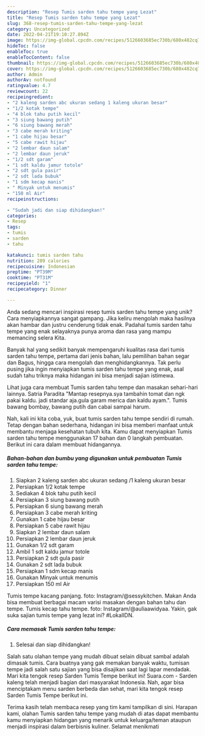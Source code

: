 ```yaml
---
description: "Resep Tumis sarden tahu tempe yang Lezat"
title: "Resep Tumis sarden tahu tempe yang Lezat"
slug: 368-resep-tumis-sarden-tahu-tempe-yang-lezat
category: Uncategorized
date: 2022-04-21T19:10:27.894Z
image: https://img-global.cpcdn.com/recipes/5126603685ec730b/680x482cq70/tumis-sarden-tahu-tempe-foto-resep-utama.jpg
hideToc: false
enableToc: true
enableTocContent: false
thumbnail: https://img-global.cpcdn.com/recipes/5126603685ec730b/680x482cq70/tumis-sarden-tahu-tempe-foto-resep-utama.jpg
cover: https://img-global.cpcdn.com/recipes/5126603685ec730b/680x482cq70/tumis-sarden-tahu-tempe-foto-resep-utama.jpg
author: Admin
authorAv: notfound
ratingvalue: 4.7
reviewcount: 22
recipeingredient:
- "2 kaleng sarden abc ukuran sedang 1 kaleng ukuran besar"
- "1/2 kotak tempe"
- "4 blok tahu putih kecil"
- "3 siung bawang putih"
- "6 siung bawang merah"
- "3 cabe merah kriting"
- "1 cabe hijau besar"
- "5 cabe rawit hijau"
- "2 lembar daun salam"
- "2 lembar daun jeruk"
- "1/2 sdt garam"
- "1 sdt kaldu jamur totole"
- "2 sdt gula pasir"
- "2 sdt lada bubuk"
- "1 sdm kecap manis"
- " Minyak untuk menumis"
- "150 ml Air"
recipeinstructions:

- "Sudah jadi dan siap dihidangkan!"
categories:
- Resep
tags:
- tumis
- sarden
- tahu

katakunci: tumis sarden tahu 
nutrition: 289 calories
recipecuisine: Indonesian
preptime: "PT39M"
cooktime: "PT31M"
recipeyield: "1"
recipecategory: Dinner

---
```





Anda sedang mencari inspirasi resep tumis sarden tahu tempe yang unik? Cara menyiapkannya sangat gampang. Jika keliru mengolah maka hasilnya akan hambar dan justru cenderung tidak enak. Padahal tumis sarden tahu tempe yang enak selayaknya punya aroma dan rasa yang mampu memancing selera Kita.





Banyak hal yang sedikit banyak mempengaruhi kualitas rasa dari tumis sarden tahu tempe, pertama dari jenis bahan, lalu pemilihan bahan segar dan Bagus, hingga cara mengolah dan menghidangkannya. Tak perlu pusing jika ingin menyiapkan tumis sarden tahu tempe yang enak,      asal sudah tahu triknya maka hidangan ini bisa menjadi sajian istimewa.














Lihat juga cara membuat Tumis sarden tahu tempe dan masakan sehari-hari lainnya. Satria Paradita &#34;Mantap resepnya.sya tambahin tomat dan ngk pakai kaldu. jadi standar aja.gula garam merica dan kaldu ayam.&#34;. Tumis bawang bombay, bawang putih dan cabai sampai harum.






Nah, kali ini kita coba, yuk, buat tumis sarden tahu tempe sendiri di rumah. Tetap dengan bahan sederhana, hidangan ini bisa memberi manfaat untuk membantu menjaga kesehatan tubuh kita. Kamu dapat menyiapkan Tumis sarden tahu tempe menggunakan 17 bahan dan 0 langkah pembuatan. Berikut ini cara dalam membuat hidangannya.

<!--inarticleads1-->

##### Bahan-bahan dan bumbu yang digunakan untuk pembuatan Tumis sarden tahu tempe:

1. Siapkan 2 kaleng sarden abc ukuran sedang /1 kaleng ukuran besar
1. Persiapkan 1/2 kotak tempe
1. Sediakan 4 blok tahu putih kecil
1. Persiapkan 3 siung bawang putih
1. Persiapkan 6 siung bawang merah
1. Persiapkan 3 cabe merah kriting
1. Gunakan 1 cabe hijau besar
1. Persiapkan 5 cabe rawit hijau
1. Siapkan 2 lembar daun salam
1. Persiapkan 2 lembar daun jeruk
1. Gunakan 1/2 sdt garam
1. Ambil 1 sdt kaldu jamur totole
1. Persiapkan 2 sdt gula pasir
1. Gunakan 2 sdt lada bubuk
1. Persiapkan 1 sdm kecap manis
1. Gunakan  Minyak untuk menumis
1. Persiapkan 150 ml Air


Tumis tempe kacang panjang. foto: Instagram/@sessykitchen. Makan Anda bisa membuat berbagai macam varisi masakan dengan bahan tahu dan tempe. Tumis kecap tahu tempe. foto: Instagram/@auliaawidyaa. Yakin, gak suka sajian tumis tempe yang lezat ini? #LokalIDN. 

<!--inarticleads2-->

##### Cara memasak Tumis sarden tahu tempe:


1. Selesai dan siap dihidangkan!

Salah satu olahan tempe yang mudah dibuat selain dibuat sambal adalah dimasak tumis. Cara buatnya yang gak memakan banyak waktu, tumisan tempe jadi salah satu sajian yang bisa disajikan saat lagi lapar mendadak. Mari kita tengok resep Sarden Tumis Tempe berikut ini! Suara.com - Sarden kaleng telah menjadi bagian dari masyarakat Indonesia. Nah, agar bisa menciptakam menu sarden berbeda dan sehat, mari kita tengok resep Sarden Tumis Tempe berikut ini. 

Terima kasih telah membaca resep yang tim kami tampilkan di sini. Harapan kami, olahan Tumis sarden tahu tempe yang mudah di atas dapat membantu kamu menyiapkan hidangan yang menarik untuk keluarga/teman ataupun menjadi inspirasi dalam berbisnis kuliner. Selamat menikmati
